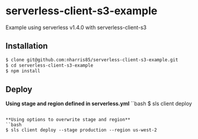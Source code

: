 serverless-client-s3-example
============================
Example using serverless v1.4.0 with serverless-client-s3

Installation
------------
```bash
$ clone git@github.com:nharris85/serverless-client-s3-example.git
$ cd serverless-client-s3-example
$ npm install
```

Deploy
------
**Using stage and region defined in serverless.yml**
``bash
$ sls client deploy
```

**Using options to overwrite stage and region**
``bash
$ sls client deploy --stage production --region us-west-2
```
